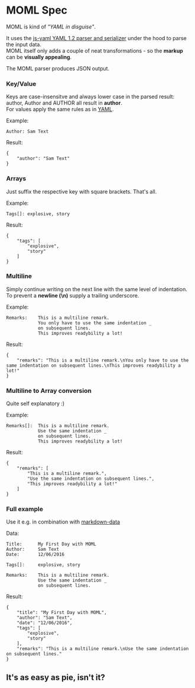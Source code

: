 
MOML Spec
=========

MOML is kind of *"YAML in disguise"*. 

It uses the [js-yaml YAML 1.2 parser and serializer](https://www.npmjs.com/package/js-yaml) under the hood to parse the input data.   
MOML itself only adds a couple of neat transformations - so the **markup** can be **visually appealing**.

The MOML parser produces JSON output.


### Key/Value 

Keys are case-insensitve and always lower case in the parsed result: author, Author and AUTHOR all result in **author**.  
For values apply the same rules as in [YAML](http://www.yaml.org/spec/1.2/spec.html).

Example:
```
Author: Sam Text
```

Result:
```
{
    "author": "Sam Text"
}
```

### Arrays

Just suffix the respective key with square brackets. That's all.

Example:
```
Tags[]: explosive, story
```

Result:
```
{
    "tags": [
        "explosive", 
        "story"
    ]
}

```

### Multiline

Simply continue writing on the next line with the same level of indentation.  
To prevent a **newline (\n)** supply a trailing underscore.


Example:
```
Remarks:    This is a multiline remark.
            You only have to use the same indentation _
            on subsequent lines. 
            This improves readybility a lot!
```

Result:
```
{
    "remarks": "This is a multiline remark.\nYou only have to use the same indentation on subsequent lines.\nThis improves readybility a lot!"
}
```

### Multiline to Array conversion

Quite self explanatory :)


Example:
```
Remarks[]:  This is a multiline remark.
            Use the same indentation _
            on subsequent lines.
            This improves readybility a lot!
```

Result:
```
{
    "remarks": [
        "This is a multiline remark.",
        "Use the same indentation on subsequent lines.",
        "This improves readybility a lot!"
    ]
}

```

### Full example 

Use it e.g. in combination with [markdown-data](https://www.npmjs.com/package/markdown-data)


Data:
```
Title:      My First Day with MOML
Author:     Sam Text
Date:       12/06/2016

Tags[]:     explosive, story

Remarks:    This is a multiline remark.
            Use the same indentation _
            on subsequent lines. 
```

Result:
```
{
    "title": "My First Day with MOML",
    "author": "Sam Text",
    "date": "12/06/2016",
    "tags": [
        "explosive", 
        "story"
    ],
    "remarks": "This is a multiline remark.\nUse the same indentation on subsequent lines."
}
```

It's as easy as pie, isn't it?
------------------------------
